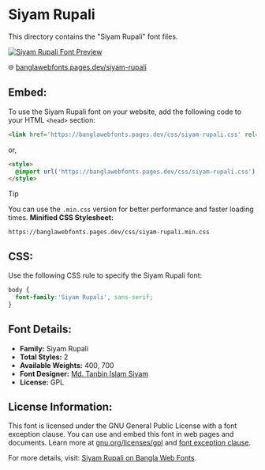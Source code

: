 # Siyam Rupali

This directory contains the "Siyam Rupali" font files.

[![Siyam Rupali Font Preview](https://banglawebfonts.pages.dev/fonts/siyam-rupali/siyam-rupali-font.jpg)](https://banglawebfonts.pages.dev/siyam-rupali/)

🌐 [banglawebfonts.pages.dev/siyam-rupali](https://banglawebfonts.pages.dev/siyam-rupali/)

## Embed:
To use the Siyam Rupali font on your website, add the following code to your HTML `<head>` section:
```html
<link href='https://banglawebfonts.pages.dev/css/siyam-rupali.css' rel='stylesheet'>
```

or,
```html
<style>
  @import url('https://banglawebfonts.pages.dev/css/siyam-rupali.css');
</style>
```

> [!TIP]
> You can use the `.min.css` version for better performance and faster loading times.
> **Minified CSS Stylesheet:**  
> ```
> https://banglawebfonts.pages.dev/css/siyam-rupali.min.css
> ```

## CSS:
Use the following CSS rule to specify the Siyam Rupali font:
```css
body {
  font-family:'Siyam Rupali', sans-serif;
}
```

## Font Details:
- **Family:** Siyam Rupali
- **Total Styles:** 2
- **Available Weights:** 400, 700
- **Font Designer:** [Md. Tanbin Islam Siyam](https://github.com/potasiyam)
- **License:** GPL

## License Information:
This font is licensed under the GNU General Public License with a font exception clause. You can use and embed this font in web pages and documents. Learn more at <a href='https://www.gnu.org/licenses/gpl-3.0.html' target='_blank' class='text-blue-600 hover:underline' rel='noopener noreferrer'>gnu.org/licenses/gpl</a> and <a href='https://www.gnu.org/licenses/gpl-faq.html#FontException' target='_blank' class='text-blue-600 hover:underline' rel='noopener noreferrer'>font exception clause</a>.

For more details, visit: [Siyam Rupali on Bangla Web Fonts](https://banglawebfonts.pages.dev/siyam-rupali/#about).
